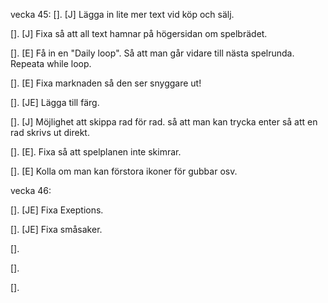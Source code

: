 vecka 45:
[]. [J] Lägga in lite mer text vid köp och sälj.

[]. [J] Fixa så att all text hamnar på högersidan om spelbrädet. 

[]. [E] Få in en "Daily loop". Så att man går vidare till nästa spelrunda. Repeata while loop.

[]. [E] Fixa marknaden så den ser snyggare ut!

[]. [JE] Lägga till färg.

[]. [J] Möjlighet att skippa rad för rad. så att man kan trycka enter så att en rad skrivs ut direkt.

[]. [E]. Fixa så att spelplanen inte skimrar.

[]. [E] Kolla om man kan förstora ikoner för gubbar osv.



vecka 46:

[]. [JE] Fixa Exeptions.

[]. [JE] Fixa småsaker.

[]. 

[]. 

[]. 

